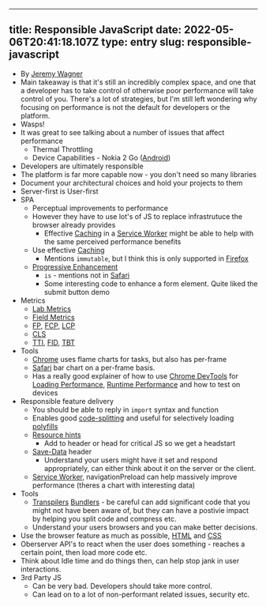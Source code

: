 
---
title: Responsible JavaScript 
date: 2022-05-06T20:41:18.107Z
type: entry
slug: responsible-javascript
---
* By [Jeremy Wagner](../../entry/jeremy-wagner)
* Main takeaway is that it's still an incredibly complex space, and one that a developer has to take control of otherwise poor performance will take control of you. There's a lot of strategies, but I'm still left wondering why focusing on performance is not the default for developers or the platform.
* Wasps!
* It was great to see talking about a number of issues that affect performance
  * Thermal Throttling
  * Device Capabilities - Nokia 2 Go ([Android](../../entry/android))
* Developers are ultimately responsible
* The platform is far more capable now - you don't need so many libraries
* Document your architectural choices and hold your projects to them
* Server-first is User-first
* SPA
  * Perceptual improvements to performance
  * However they have to use lot's of JS to replace infrastrutuce the browser already provides
    * Effective [Caching](../../entry/caching) in a [Service Worker](../../entry/service-worker) might be able to help with the same perceived performance benefits
  * Use effective [Caching](../../entry/caching)
    * Mentions `immutable`, but I think this is only supported in [Firefox](../../entry/firefox)
  * [Progressive Enhancement](../../entry/progressive-enhancement)
    * `is` - mentions not in [Safari](../../entry/safari)
    * Some interesting code to enhance a form element. Quite liked the submit button demo
* Metrics
  * [Lab Metrics](../../entry/lab-metrics)
  * [Field Metrics](../../entry/field-metrics)
  * [FP](../../entry/fp), [FCP](../../entry/fcp), [LCP](../../entry/lcp)
  * [CLS](../../entry/cls)
  * [TTI](../../entry/tti), [FID](../../entry/fid), [TBT](../../entry/tbt)
* Tools
  * [Chrome](../../entry/chrome) uses flame charts for tasks, but also has per-frame
  * [Safari](../../entry/safari) bar chart on a per-frame basis.
  * Has a really good explainer of how to use [Chrome DevTools](../../entry/chrome-devtools) for [Loading Performance](../../entry/loading-performance), [Runtime Performance](../../entry/runtime-performance) and how to test on devices
* Responsible feature delivery
  * You should be able to reply in `import` syntax and function
  * Enables good [code-splitting](../../entry/code-splitting) and useful for selectively loading [polyfills](../../entry/polyfills)
  * [Resource hints](../../entry/resource-hints)
    * Add to header or head for critical JS so we get a headstart
  * [Save-Data](../../entry/save-data) header
    * Understand your users might have it set and respond appropriately, can either think about it on the server or the client.
  * [Service Worker](../../entry/service-worker), navigationPreload can help massively improve performance (theres a chart with interesting data)
* Tools
  * [Transpilers](../../entry/transpilers) [Bundlers](../../entry/bundlers) - be careful can add significant code that you might not have been aware of, but they can have a postivie impact by helping you split code and compress etc.
  * Understand your users browsers and you can make better decisions.
* Use the browser feature as much as possible, [HTML](../../entry/html) and [CSS](../../entry/css)
* Oberserver API's to react when the user does something - reaches a certain point, then load more code etc.
* Think about Idle time and do things then, can help stop jank in user interactions.
* 3rd Party JS
  * Can be very bad. Developers should take more control.
  * Can lead on to a lot of non-performant related issues, security etc.

